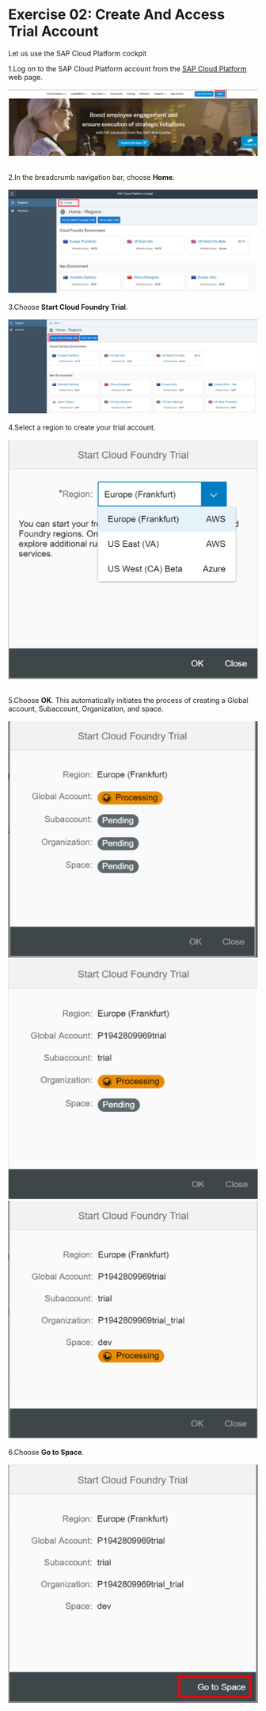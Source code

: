 # Exercise 02: Create And Access Trial Account
Let us use the SAP Cloud Platform cockpit

1.Log on to the SAP Cloud Platform account from the [SAP Cloud Platform](http://cloudplatform.sap.com) web page.
<br><br>
![Login](/img/login.png?raw=true)
<br><br>

2.In the breadcrumb navigation bar, choose **Home**.
<br><br>
![Home](/img/home_nav.png?raw=true)
<br><br>
3.Choose **Start Cloud Foundry Trial**.
<br><br>
![Start Cloud Foundry Trial](/img/home_pg.png?raw=true)
<br><br>
4.Select a region to create your trial account.
<br><br>
![Region](/img/region.png?raw=true)
<br><br>

5.Choose **OK**. This automatically initiates the process of creating a Global account, Subaccount, Organization, and space.
<br><br>
![Global_acc](/img/Global_acc_creation.png?raw=true)
![Org creation](/img/org_creation.png?raw=true)
![Space creation](/img/space_creation.png?raw=true)
<br><br>
6.Choose **Go to Space**.
<br><br>
![Go to Space](/img/post_acc_creation.png?raw=true)
<br><br>